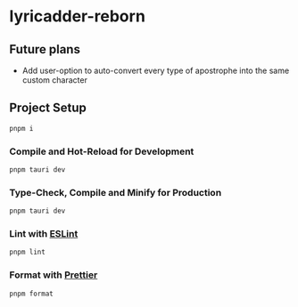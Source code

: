 # lyricadder-reborn

## Future plans
+ Add user-option to auto-convert every type of apostrophe into the same custom character


## Project Setup

```sh
pnpm i
```

### Compile and Hot-Reload for Development

```sh
pnpm tauri dev
```

### Type-Check, Compile and Minify for Production

```sh
pnpm tauri dev
```

### Lint with [ESLint](https://eslint.org/)

```sh
pnpm lint
```
### Format with [Prettier](https://prettier.io/)

```sh
pnpm format
```
